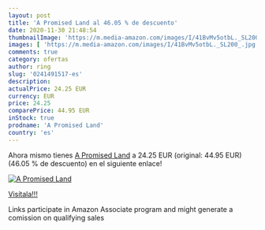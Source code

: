 ```yaml
---
layout: post
title: 'A Promised Land al 46.05 % de descuento'
date: 2020-11-30 21:48:54
thumbnailImage: 'https://m.media-amazon.com/images/I/41BvMv5otbL._SL200_.jpg'
images: [ 'https://m.media-amazon.com/images/I/41BvMv5otbL._SL200_.jpg' ]
comments: true
category: ofertas
author: ring
slug: '0241491517-es'
description:
actualPrice: 24.25 EUR
currency: EUR
price: 24.25
comparePrice: 44.95 EUR
inStock: true
prodname: 'A Promised Land'
country: 'es'
---
```


Ahora mismo tienes [A Promised Land](https://www.amazon.es/dp/0241491517/?tag=tolees-21) a 24.25 EUR (original: 44.95 EUR) (46.05 %  de descuento) en el siguiente enlace!

[![A Promised Land](https://m.media-amazon.com/images/I/41BvMv5otbL._SL200_.jpg)](https://www.amazon.es/dp/0241491517/?tag=tolees-21)

[Visítala!!!](https://www.amazon.es/dp/0241491517/?tag=tolees-21)

Links participate in Amazon Associate program and might generate a comission on qualifying sales
